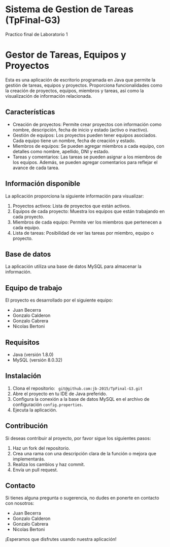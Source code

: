 # Sistema de Gestion de Tareas (TpFinal-G3)
Practico final de Laboratorio 1

# Gestor de Tareas, Equipos y Proyectos

Esta es una aplicación de escritorio programada en Java que permite la gestión de tareas, equipos y proyectos. Proporciona funcionalidades como la creación de proyectos, equipos, miembros y tareas, así como la visualización de información relacionada.

## Características

- Creación de proyectos: Permite crear proyectos con información como nombre, descripción, fecha de inicio y estado (activo o inactivo).
- Gestión de equipos: Los proyectos pueden tener equipos asociados. Cada equipo tiene un nombre, fecha de creación y estado.
- Miembros de equipos: Se pueden agregar miembros a cada equipo, con detalles como nombre, apellido, DNI y estado.
- Tareas y comentarios: Las tareas se pueden asignar a los miembros de los equipos. Además, se pueden agregar comentarios para reflejar el avance de cada tarea.

## Información disponible

La aplicación proporciona la siguiente información para visualizar:

1. Proyectos activos: Lista de proyectos que están activos.
2. Equipos de cada proyecto: Muestra los equipos que están trabajando en cada proyecto.
3. Miembros de cada equipo: Permite ver los miembros que pertenecen a cada equipo.
4. Lista de tareas: Posibilidad de ver las tareas por miembro, equipo o proyecto.

## Base de datos

La aplicación utiliza una base de datos MySQL para almacenar la información.

## Equipo de trabajo

El proyecto es desarrollado por el siguiente equipo:

- Juan Becerra
- Gonzalo Calderon
- Gonzalo Cabrera
- Nicolas Bertoni

## Requisitos

- Java (versión 1.8.0)
- MySQL (versión 8.0.32)

## Instalación

1. Clona el repositorio: ` git@github.com:jb-2015/TpFinal-G3.git`
2. Abre el proyecto en tu IDE de Java preferido.
3. Configura la conexión a la base de datos MySQL en el archivo de configuración `config.properties`.
4. Ejecuta la aplicación.

## Contribución

Si deseas contribuir al proyecto, por favor sigue los siguientes pasos:

1. Haz un fork del repositorio.
2. Crea una rama con una descripción clara de la función o mejora que implementarás.
3. Realiza los cambios y haz commit.
4. Envía un pull request.

## Contacto

Si tienes alguna pregunta o sugerencia, no dudes en ponerte en contacto con nosotros:

- Juan Becerra
- Gonzalo Calderon
- Gonzalo Cabrera
- Nicolas Bertoni

¡Esperamos que disfrutes usando nuestra aplicación!


